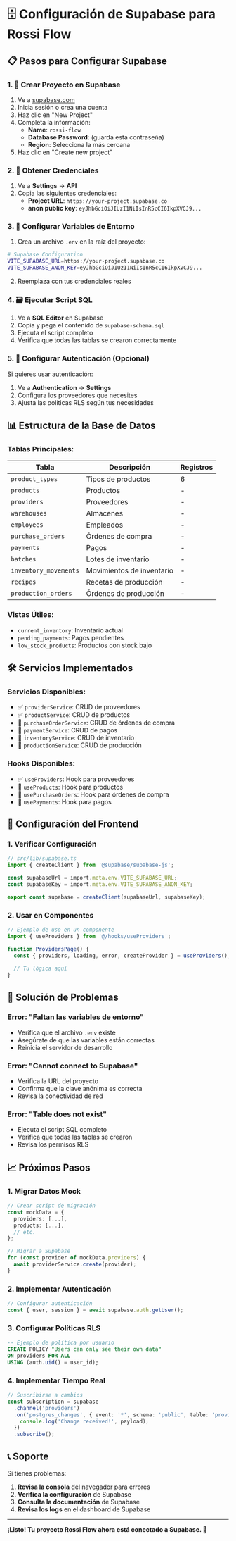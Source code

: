 # 🗄️ Configuración de Supabase para Rossi Flow

## 📋 Pasos para Configurar Supabase

### **1. 🚀 Crear Proyecto en Supabase**

1. Ve a [supabase.com](https://supabase.com)
2. Inicia sesión o crea una cuenta
3. Haz clic en "New Project"
4. Completa la información:
   - **Name**: `rossi-flow`
   - **Database Password**: (guarda esta contraseña)
   - **Region**: Selecciona la más cercana
5. Haz clic en "Create new project"

### **2. 🔑 Obtener Credenciales**

1. Ve a **Settings** → **API**
2. Copia las siguientes credenciales:
   - **Project URL**: `https://your-project.supabase.co`
   - **anon public key**: `eyJhbGciOiJIUzI1NiIsInR5cCI6IkpXVCJ9...`

### **3. 📝 Configurar Variables de Entorno**

1. Crea un archivo `.env` en la raíz del proyecto:
```bash
# Supabase Configuration
VITE_SUPABASE_URL=https://your-project.supabase.co
VITE_SUPABASE_ANON_KEY=eyJhbGciOiJIUzI1NiIsInR5cCI6IkpXVCJ9...
```

2. Reemplaza con tus credenciales reales

### **4. 🗃️ Ejecutar Script SQL**

1. Ve a **SQL Editor** en Supabase
2. Copia y pega el contenido de `supabase-schema.sql`
3. Ejecuta el script completo
4. Verifica que todas las tablas se crearon correctamente

### **5. 🔐 Configurar Autenticación (Opcional)**

Si quieres usar autenticación:

1. Ve a **Authentication** → **Settings**
2. Configura los proveedores que necesites
3. Ajusta las políticas RLS según tus necesidades

## 📊 Estructura de la Base de Datos

### **Tablas Principales:**

| Tabla | Descripción | Registros |
|-------|-------------|-----------|
| `product_types` | Tipos de productos | 6 |
| `products` | Productos | - |
| `providers` | Proveedores | - |
| `warehouses` | Almacenes | - |
| `employees` | Empleados | - |
| `purchase_orders` | Órdenes de compra | - |
| `payments` | Pagos | - |
| `batches` | Lotes de inventario | - |
| `inventory_movements` | Movimientos de inventario | - |
| `recipes` | Recetas de producción | - |
| `production_orders` | Órdenes de producción | - |

### **Vistas Útiles:**

- `current_inventory`: Inventario actual
- `pending_payments`: Pagos pendientes
- `low_stock_products`: Productos con stock bajo

## 🛠️ Servicios Implementados

### **Servicios Disponibles:**

- ✅ `providerService`: CRUD de proveedores
- ✅ `productService`: CRUD de productos
- 🔄 `purchaseOrderService`: CRUD de órdenes de compra
- 🔄 `paymentService`: CRUD de pagos
- 🔄 `inventoryService`: CRUD de inventario
- 🔄 `productionService`: CRUD de producción

### **Hooks Disponibles:**

- ✅ `useProviders`: Hook para proveedores
- 🔄 `useProducts`: Hook para productos
- 🔄 `usePurchaseOrders`: Hook para órdenes de compra
- 🔄 `usePayments`: Hook para pagos

## 🔧 Configuración del Frontend

### **1. Verificar Configuración**

```typescript
// src/lib/supabase.ts
import { createClient } from '@supabase/supabase-js';

const supabaseUrl = import.meta.env.VITE_SUPABASE_URL;
const supabaseKey = import.meta.env.VITE_SUPABASE_ANON_KEY;

export const supabase = createClient(supabaseUrl, supabaseKey);
```

### **2. Usar en Componentes**

```typescript
// Ejemplo de uso en un componente
import { useProviders } from '@/hooks/useProviders';

function ProvidersPage() {
  const { providers, loading, error, createProvider } = useProviders();
  
  // Tu lógica aquí
}
```

## 🚨 Solución de Problemas

### **Error: "Faltan las variables de entorno"**
- Verifica que el archivo `.env` existe
- Asegúrate de que las variables están correctas
- Reinicia el servidor de desarrollo

### **Error: "Cannot connect to Supabase"**
- Verifica la URL del proyecto
- Confirma que la clave anónima es correcta
- Revisa la conectividad de red

### **Error: "Table does not exist"**
- Ejecuta el script SQL completo
- Verifica que todas las tablas se crearon
- Revisa los permisos RLS

## 📈 Próximos Pasos

### **1. Migrar Datos Mock**
```typescript
// Crear script de migración
const mockData = {
  providers: [...],
  products: [...],
  // etc.
};

// Migrar a Supabase
for (const provider of mockData.providers) {
  await providerService.create(provider);
}
```

### **2. Implementar Autenticación**
```typescript
// Configurar autenticación
const { user, session } = await supabase.auth.getUser();
```

### **3. Configurar Políticas RLS**
```sql
-- Ejemplo de política por usuario
CREATE POLICY "Users can only see their own data" 
ON providers FOR ALL 
USING (auth.uid() = user_id);
```

### **4. Implementar Tiempo Real**
```typescript
// Suscribirse a cambios
const subscription = supabase
  .channel('providers')
  .on('postgres_changes', { event: '*', schema: 'public', table: 'providers' }, payload => {
    console.log('Change received!', payload);
  })
  .subscribe();
```

## 📞 Soporte

Si tienes problemas:

1. **Revisa la consola** del navegador para errores
2. **Verifica la configuración** de Supabase
3. **Consulta la documentación** de Supabase
4. **Revisa los logs** en el dashboard de Supabase

---

**¡Listo! Tu proyecto Rossi Flow ahora está conectado a Supabase. 🎉** 